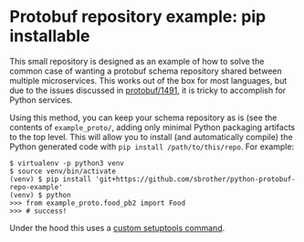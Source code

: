 # Protobuf repository example: pip installable

This small repository is designed as an example of how to solve the common case
of wanting a protobuf schema repository shared between multiple microservices.
This works out of the box for most languages, but due to the issues discussed in
[protobuf/1491](https://github.com/protocolbuffers/protobuf/issues/1491), it is
tricky to accomplish for Python services.

Using this method, you can keep your schema repository as is (see the contents
of `example_proto/`, adding only minimal Python packaging artifacts to the top
level. This will allow you to install (and automatically compile) the Python
generated code with `pip install /path/to/this/repo`. For example:

```
$ virtualenv -p python3 venv
$ source venv/bin/activate
(venv) $ pip install 'git+https://github.com/sbrother/python-protobuf-repo-example'
(venv) $ python
>>> from example_proto.food_pb2 import Food
>>> # success!
```

Under the hood this uses a
[custom setuptools command](https://github.com/sbrother/protobuf-custom-build).
